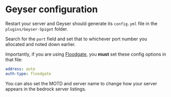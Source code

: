 # Geyser configuration

Restart your server and Geyser should generate its `config.yml` file in the
`plugins/Geyser-Spigot` folder.

Search for the `port` field and set that to whichever port number you allocated
and noted down earlier.

Importantly, if you are using [Floodgate](../floodgate.md), you
**must** set these config options in that file:

``` yml
address: auto
auth-type: floodgate
```

You can also set the MOTD and server name to change how your server appears in
the bedrock server listings.

